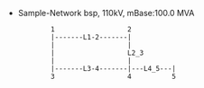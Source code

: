 * Sample-Network bsp, 110kV, mBase:100.0 MVA


              1                  2
              |-------L1-2-------|
              |                  |
              |                  L2_3
              |                  |
              |-------L3-4-------|---L4_5---|
              3                  4          5  
                                              


